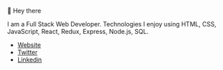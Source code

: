 

👋  Hey there

I am a Full Stack Web Developer. Technologies I enjoy using HTML, CSS, JavaScript, React, Redux, Express, Node.js, SQL. 



 - [Website](https://pembalama.com)
 - [Twitter](https://twitter.com/pembatlama)
 - [Linkedin](https://linkedin.com/in/pembalama)


